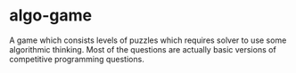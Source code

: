 # algo-game
A game which consists levels of puzzles which requires solver to use some algorithmic thinking. Most of the questions are actually basic versions of competitive programming questions.
